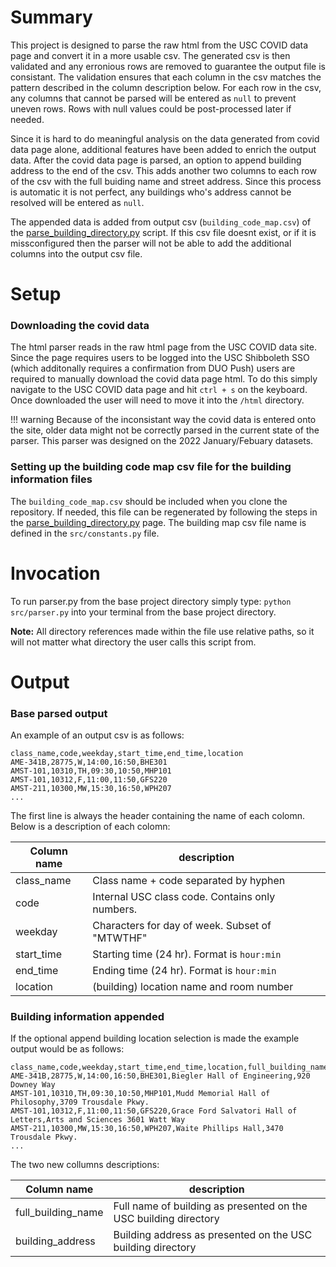 # __Summary__

This project is designed to parse the raw html from the USC COVID data page and convert it in a more usable csv. The generated csv is then validated and any erronious rows are removed to guarantee the output file is consistant. The validation ensures that each column in the csv matches the pattern described in the column description below. For each row in the csv, any columns that cannot be parsed will be entered as `null` to prevent uneven rows. Rows with null values could be post-processed later if needed. 

Since it is hard to do meaningful analysis on the data generated from covid data page alone, additional features have been added to enrich the output data. After the covid data page is parsed, an option to append building address to the end of the csv. This adds another two columns to each row of the csv with the full buiding name and street address. Since this process is automatic it is not perfect, any buildings who's address cannot be resolved will be entered as `null`. 

The appended data is added from output csv (`building_code_map.csv`) of the [parse_building_directory.py](../parse_building_directory) script. If this csv file doesnt exist, or if it is missconfigured then the parser will not be able to add the additional columns into the output csv file. 

# __Setup__

### **Downloading the covid data**
The html parser reads in the raw html page from the USC COVID data site. Since the page requires users to be logged into the USC Shibboleth SSO (which additonally requires a confirmation from DUO Push) users are required to manually download the covid data page html. To do this simply navigate to the USC COVID data page and hit `ctrl + s` on the keyboard. Once downloaded the user will need to move it into the `/html` directory.  

!!! warning
    Because of the inconsistant way the covid data is entered onto the site, older data might not be correctly parsed in the current state of the parser. This parser was designed on the 2022 January/Febuary datasets.

### **Setting up the building code map csv file for the building information files**
The `building_code_map.csv` should be included when you clone the repository. If needed, this file can be regenerated by following the steps in the [parse_building_directory.py](../parse_building_directory) page. The building map csv file name is defined in the `src/constants.py` file. 

# __Invocation__

To run parser.py from the base project directory simply type: `python src/parser.py` into your terminal from the base project directory. 

**Note:** All directory references made within the file use relative paths, so it will not matter what directory the user calls this script from. 

# __Output__ 

### **Base parsed output**
An example of an output csv is as follows:

```
class_name,code,weekday,start_time,end_time,location
AME-341B,28775,W,14:00,16:50,BHE301
AMST-101,10310,TH,09:30,10:50,MHP101
AMST-101,10312,F,11:00,11:50,GFS220
AMST-211,10300,MW,15:30,16:50,WPH207
...
```

The first line is always the header containing the name of each colomn. Below is a description of each colomn: 

| Column name | description                                       |
| ----------- | ------------------------------------------------- | 
| class_name  | Class name + code separated by hyphen             | 
| code        | Internal USC class code. Contains only numbers.   |
| weekday     | Characters for day of week. Subset of "MTWTHF"    |
| start_time  | Starting time (24 hr). Format is `hour:min`       |
| end_time    | Ending time (24 hr). Format is `hour:min`         |
| location    | (building) location name and room number          |

### **Building information appended**

If the optional append building location selection is made the example output would be as follows: 
```
class_name,code,weekday,start_time,end_time,location,full_building_name,building_address
AME-341B,28775,W,14:00,16:50,BHE301,Biegler Hall of Engineering,920 Downey Way
AMST-101,10310,TH,09:30,10:50,MHP101,Mudd Memorial Hall of Philosophy,3709 Trousdale Pkwy.
AMST-101,10312,F,11:00,11:50,GFS220,Grace Ford Salvatori Hall of Letters,Arts and Sciences 3601 Watt Way
AMST-211,10300,MW,15:30,16:50,WPH207,Waite Phillips Hall,3470 Trousdale Pkwy.
...
```

The two new collumns descriptions: 

| Column name         | description                                                      |
| ------------------- | ---------------------------------------------------------------- | 
| full_building_name  | Full name of building as presented on the USC building directory | 
| building_address    | Building address as presented on the USC building directory      |

